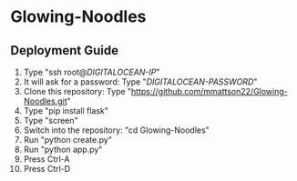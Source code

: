 # Glowing-Noodles

## Deployment Guide
1. Type "ssh root@_DIGITALOCEAN-IP_"
2. It will ask for a password: Type "_DIGITALOCEAN-PASSWORD_"
3. Clone this repository: Type "https://github.com/mmattson22/Glowing-Noodles.git"
4. Type "pip install flask"
5. Type "screen"
6. Switch into the repository: "cd Glowing-Noodles"
7. Run "python create.py"
8. Run "python app.py"
9. Press Ctrl-A
10. Press Ctrl-D

